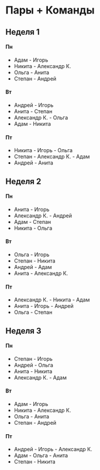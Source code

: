 # Пары + Команды

## Неделя 1

#### Пн
- Адам - Игорь
- Никита - Александр К.
- Ольга - Анита
- Степан - Андрей

#### Вт
- Андрей - Игорь
- Анита - Степан
- Александр К. - Ольга
- Адам - Никита

#### Пт
- Никита - Игорь - Ольга
- Степан - Александр К. - Адам
- Андрей - Анита


## Неделя 2

#### Пн
- Анита - Игорь
- Александр К. - Андрей
- Адам - Степан
- Никита - Ольга

#### Вт
- Ольга - Игорь
- Степан - Никита
- Андрей - Адам
- Анита - Александр К.

#### Пт
- Александр К. - Никита - Адам 
- Анита - Игорь - Андрей 
- Ольга - Степан


## Неделя 3

#### Пн
- Степан - Игорь
- Андрей - Ольга
- Анита - Никита
- Александр К. - Адам

#### Вт
- Адам - Игорь
- Никита - Александр К.
- Ольга - Анита
- Степан - Андрей

#### Пт
- Андрей - Игорь - Александр К.
- Адам - Ольга - Анита 
- Степан - Никита
